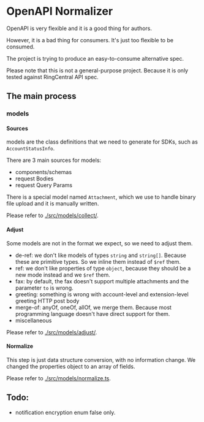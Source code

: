 # OpenAPI Normalizer

OpenAPI is very flexible and it is a good thing for authors.

However, it is a bad thing for consumers. It's just too flexible to be consumed.

The project is trying to produce an easy-to-consume alternative spec.

Please note that this is not a general-purpose project. Because it is only tested against RingCentral API spec.

## The main process

### models

#### Sources

models are the class definitions that we need to generate for SDKs, such as `AccountStatusInfo`.

There are 3 main sources for models:

- components/schemas
- request Bodies
- request Query Params

There is a special model named `Attachment`, which we use to handle binary file upload and it is manually written.

Please refer to [./src/models/collect/](./src/models/collect/).

#### Adjust

Some models are not in the format we expect, so we need to adjust them.

- de-ref: we don't like models of types `string` and `string[]`. Because these are primitive types. So we inline them instead of `$ref` them.
- ref: we don't like properties of type `object`, because they should be a new mode instead and we `$ref` them.
- fax: by default, the fax doesn't support multiple attachments and the parameter `to` is wrong.
- greeting: something is wrong with account-level and extension-level greeting HTTP post body
- merge-of: anyOf, oneOf, allOf, we merge them. Because most programming language doesn't have direct support for them.
- miscellaneous

Please refer to [./src/models/adjust/](./src/models/adjust/).

#### Normalize

This step is just data structure conversion, with no information change. We changed the properties object to an array of fields.

Please refer to [./src/models/normalize.ts](./src/models/normalize.ts).

## Todo:

- notification encryption enum false only.

